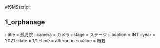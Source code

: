 #!SMSscript

## 1_orphanage

::title = 孤児院
::camera = カメラ
::stage = ステージ
::location = INT
::year = 2021
::date = 1/1
::time = afternoon
::outline = 概要

